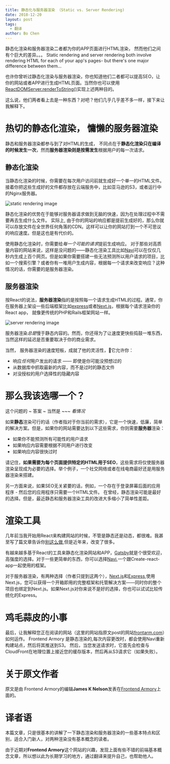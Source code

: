 ```yaml
---
title: 静态化与服务器渲染 （Static vs. Server Rendering)
date: 2018-12-20
layout: post
tags: 
  - 翻译
author: Bo Chen
---
```


  静态化渲染和服务器渲染二者都为你的APP页面进行HTML渲染， 然而他们之间有个巨大的差异。。。
  Static rendering and server rendering both involve rendering HTML for each of your app's pages- but there's one major difference between them...

也许你曾听过静态化渲染与服务器渲染，你也知道他们二者都可以提高SEO，让你的网站或者APP进行生成HTML页面。当然你也可以使用 [ReactDOMServer.renderToString()](https://reactjs.org/docs/react-dom-server.html#rendertostring)实现上述两种目的。

这么说，他们两者看上去是一种东西？对吧？他们几乎几乎差不多一样，接下来让我解释下。

# 热切的静态化渲染， 慵懒的服务器渲染

静态和服务器渲染都参与到了对HTML的生成， 不同点在于**静态化渲染只在编译的时候发生一次**，然而**服务器渲染则是按需发生**根据用户的每一次请求。

## 静态化渲染

当静态化渲染的时候，你需要在每次用户访问前就生成好一个单一的HTML文件。 接着你把这些生成好的文件都存放在云端服务中，比如亚马逊的S3，或者运行中的Nginx服务器。

![static rendering image](https://frontarm.com/static/media/static-rendering.ac5d510c.png)

静态化渲染的优势在于能够对服务器请求做到无脑的快速，因为在处理过程中不需要再去生成什么文件。 实际上, 由于你的网站的响应都是提前生成好的，那么你就可以存放文件在全世界任何角落的CDN。这样可以让你的网站打到一个不可思议的响应速度。但是这也是有代价的。

使用静态化渲染时，你需要给*每一个可能的请求*提前生成响应。 对于那些对高质量内容的网站来说，这样是没问题的——静态化渲染工具比如[Navi](https://frontarm.com/navi/)可以在仅仅几秒内生成上百个网页。但是如果你需要搭建一些无法预测所以用户请求的项目，比如一个搜索引擎？或者你有一堆用户生成内容，根据每一个请求来改变响应？这种情况的话，你需要的是服务器渲染。

## 服务器渲染

按React的说法，**服务器渲染**指的是按照每一个请求生成HTML的过程。通常，你在服务器上架设一些后端框架比如[express](https://expressjs.com/)或者[Next.js](https://nextjs.org/)，根据每个请求渲染你的React app， 就像更传统的PHP和Rails框架网站一样。

![server rendering image](https://frontarm.com/static/media/server-rendering.c64da2e3.png)

服务器渲染*总是*慢于静态内容的。然而，你还得为了让速度更快些捣鼓一堆东西，当然这样的延迟是否重要取决于你的商业需求。

当然， 服务器渲染的速度短板，成就了他的灵活性，它允许你：

- 响应*任何*用户发出的请求 —— 即使是你可能没预想过的
- 从数据库中抓取最新的内容，而不是过时的静态文件
- 对没授权的用户选择性的隐藏内容

# 那么我该选哪一个？

这个问题的 ~ 答案 ~ 当然是 ~~~ *看情况*

如果**静态**渲染可行的话（作者指对于你当前的需求），它是一个快速，低廉，简单的解决方案。但是，如果你的网站需要达到以下这些需求，你则需要**服务器**渲染：

- 如果你不能预测所有可能性的用户请求
- 如果响应内容需要根据不同用户进行改变
- 如果响应内容很快过时

请记住，**如果需要为每个页面提供特定的HTML用于SEO**，这些需求将仅使服务器渲染呈现成为必要的选择。举个例子，一个社交网络或者在线电商最好还是用服务器渲染来搭建。

另一方面来说，如果SEO无关紧要的话，例如，一个存在于登录屏幕后面的应用程序 - 然后您的应用程序只需要一个HTML文件。 在曾经，静态渲染可能是最好的选择。但是，最近静态和服务器渲染工具的改进大多缩小了简单性差距。

# 渲染工具

几年前当我开始用React来构建网站的时候，不管是静态还是动态，都很难。我甚至写了篇文章告诉你[别这么做](http://jamesknelson.com/universal-react-youre-doing-it-wrong/),但是近年来，改变了很多。

有越来越多基于React的工具来静态化渲染网站和APP，[Gatsby](https://www.gatsbyjs.org/)就是个很受欢迎，高强度的选择。对于一些更简单的东西，你可以选择[Navi](https://frontarm.com/navi/),一个跟Create-react-app一起使用的框架。

对于服务器渲染，有两种选择（作者只提到这两个），[Next.js](https://nextjs.org/learn/)和[Express](https://expressjs.com/),使用Next.js，您可以获得一个开箱即用的完整框架和托管解决方案——同时你的整个项目也绑定到Next.js。如果Next.js对你来说不是好的选择，你也可以试试比较传统化的Express。

# 鸡毛蒜皮的小事
最后，让我解释您正在阅读的网站（这里的网站指原文post的网站[frontarm.com](https://frontarm.com/articles/static-vs-server-rendering/)）如何运作。 Frontend Armory 是静态渲染的,每次内容更改时，都会使用Navi重新构建站点，然后将其推送到S3。 然后，当您发送请求时，它首先会检查与CloudFront在地理位置上接近您的缓存版本，然后再从S3请求它（如果失败）。

# 关于原文作者
原文是由 Frontend Armory的编辑**James K Nelson**发表在[Frontend Armory](https://frontarm.com/)上面的。

# 译者语
本篇文章，只是很基本的讲解了一下静态渲染和服务器渲染的一些基本特点和区别，适合入门新人，对两种渲染没有基本概念的读者。

由于近期对**Frontend Armory**这个网站的兴趣，发现上面有些不错的前端基本概念文章，所以想以此为长期学习的地方，通过翻译来提升自己，也帮助他人。
